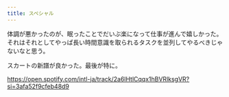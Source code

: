 ```yaml
---
title: スペシャル
---
```


体調が悪かったのが、眠ったことでだいぶ楽になって仕事が進んで嬉しかった。それはそれとしてやっぱ長い時間意識を取られるタスクを並列してやるべきじゃないなと思う。

スカートの新譜が良かった。最後が特に。

https://open.spotify.com/intl-ja/track/2a6lHtlCqqx1hBVRlksgVR?si=3afa52f9cfeb48d9